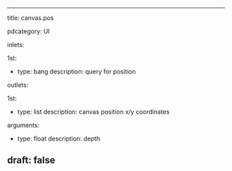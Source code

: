 --- 


title: canvas.pos

pdcategory: UI

inlets:

  1st:
  - type: bang
    description: query for position

outlets:

  1st:
  - type: list
    description: canvas position x/y coordinates

arguments:
  - type: float
    description: depth





draft: false
---